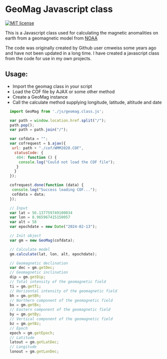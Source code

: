 # GeoMag Javascript class

[![MIT license](https://img.shields.io/badge/License-MIT-blue.svg)](https://lbesson.mit-license.org/)

This is a Javascript class used for calculating the magnetic anomalities
on earth from a geomagnetic model from [NOAA](https://www.ncei.noaa.gov/products/world-magnetic-model)

The code was originally created by Github user cmweiss some years ago and have not been updated in a long time.
I have created a javascript class from the code for use in my own projects.

## Usage:
- Import the geomag class in your script
- Load the COF file by AJAX or some other method
- Create a GeoMag instance
- Call the calculate method supplying longitude, latitude, altitude and date

```javascript
  import GeoMag from './js/geomag.class.js';

  var path = window.location.href.split("/");
  path.pop();
  var path = path.join("/");

  var cofdata = "";
  var cofrequest = $.ajax({
   url: path + "./cof/WMM2020.COF",
    statusCode: {
     404: function () {
      console.log("Could not load the COF file");
     }
    }
  });

  cofrequest.done(function (data) {
   console.log("Success loading COF...");
   cofdata = data;
  });

  // Input
  var lat = 56.137759749100034
  var lon = 8.965967415150057
  var alt = 58
  var epochdate = new Date("2024-02-13");

  // Init object
  var gm = new GeoMag(cofdata);

  // Calculate model
  gm.calculate(lat, lon, alt, epochdate);

  // Geomagnetic declination
  var dec = gm.getDec;
  // Geomagnetic inclination
  dip = gm.getDip;
  // Total intensity of the geomagnetic field
  ti = gm.getTi;
  // Horizontal intensity of the geomagnetic field
  bh = gm.getBh;
  // Northern component of the geomagnetic field
  bx = gm.getBx;
  // Eastern component of the geomagnetic field
  by = gm.getBy;
  // Vertical component of the geomagnetic field
  bz = gm.getBz;
  // Epoch
  epoch = gm.getEpoch;
  // Latitude
  latout = gm.getLatDec;
  // Longitude
  lonout = gm.getLonDec;

```
